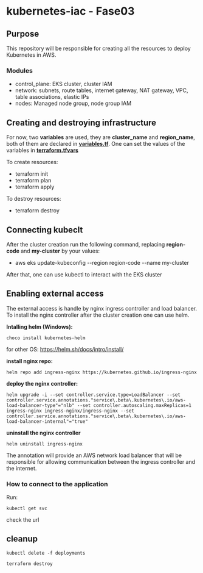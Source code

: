 ﻿# kubernetes-iac - Fase03

## Purpose
This repository will be responsible
for creating all the resources to deploy
Kubernetes in AWS.

### Modules
- control_plane: EKS cluster, cluster IAM
- network: subnets, route tables, internet gateway, NAT gateway, VPC, 
            table associations, elastic IPs
- nodes: Managed node group, node group IAM

## Creating and destroying infrastructure
For now, two **variables** are used, they are
**cluster_name** and **region_name**, both of them are
declared in [**variables.tf**](variables.tf). 
One can set the values of the variables in
[**terraform.tfvars**](terraform.tfvars)

To create resources:
- terraform init
- terraform plan
- terraform apply

To destroy resources:
- terraform destroy

## Connecting kubeclt
After the cluster creation run the following command, replacing
**region-code** and **my-cluster** by your values:
- aws eks update-kubeconfig --region region-code --name my-cluster

After that, one can use kubectl to interact with the EKS cluster


## Enabling external access
The external access is handle by nginx ingress controller
and load balancer. To install the nginx controller after
the cluster creation one can use helm.

**Intalling helm (Windows):**
```
choco install kubernetes-helm
```

for other OS: https://helm.sh/docs/intro/install/

**install nginx repo:**
```
helm repo add ingress-nginx https://kubernetes.github.io/ingress-nginx
```

**deploy the nginx controller:**
```
helm upgrade -i --set controller.service.type=LoadBalancer --set controller.service.annotations."service\.beta\.kubernetes\.io/aws-load-balancer-type"="nlb" --set controller.autoscaling.maxReplicas=1 ingress-nginx ingress-nginx/ingress-nginx --set controller.service.annotations."service\.beta\.kubernetes\.io/aws-load-balancer-internal"="true"
```

**uninstall the nginx controller**
```
helm uninstall ingress-nginx
```

The annotation will provide an AWS network load balancer that
will be responsible for allowing communication between the
ingress controller and the internet.

### How to connect to the application
Run:
```
kubectl get svc
```

check the url

## cleanup

```
kubectl delete -f deployments
```

```
terraform destroy
```

